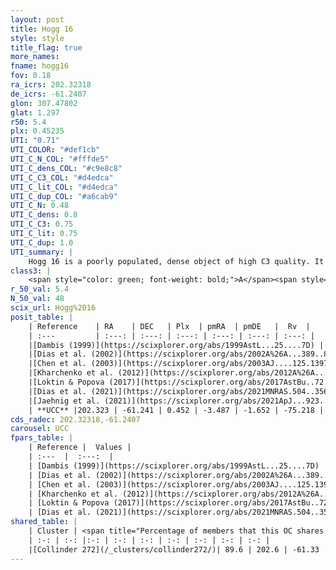 ```yaml
---
layout: post
title: Hogg 16
style: style
title_flag: true
more_names: 
fname: hogg16
fov: 0.18
ra_icrs: 202.32318
de_icrs: -61.2407
glon: 307.47802
glat: 1.297
r50: 5.4
plx: 0.45235
UTI: "0.71"
UTI_COLOR: "#def1cb"
UTI_C_N_COL: "#fffde5"
UTI_C_dens_COL: "#c9e8c8"
UTI_C_C3_COL: "#d4edca"
UTI_C_lit_COL: "#d4edca"
UTI_C_dup_COL: "#a6cab9"
UTI_C_N: 0.48
UTI_C_dens: 0.8
UTI_C_C3: 0.75
UTI_C_lit: 0.75
UTI_C_dup: 1.0
UTI_summary: |
    Hogg 16 is a poorly populated, dense object of high C3 quality. It is well-studied in the literature. This object shares a large percentage of members with a later reported entry.
class3: |
    <span style="color: green; font-weight: bold;">A</span><span style="color: #FFC300; font-weight: bold;">B</span>
r_50_val: 5.4
N_50_val: 48
scix_url: Hogg%2016
posit_table: |
    | Reference    | RA    | DEC   | Plx  | pmRA  | pmDE   |  Rv  |
    | :---         | :---: | :---: | :---: | :---: | :---: | :---: |
    |[Dambis (1999)](https://scixplorer.org/abs/1999AstL...25....7D) | 202.325 | -61.2 | -- | -- | -- | -- |
    |[Dias et al. (2002)](https://scixplorer.org/abs/2002A%26A...389..871D) | 202.325 | -61.2 | -- | -3.71 | -3.17 | -30.83 |
    |[Chen et al. (2003)](https://scixplorer.org/abs/2003AJ....125.1397C) | 202.383 | -61.233 | -- | -3.71 | -3.17 | -35.8 |
    |[Kharchenko et al. (2012)](https://scixplorer.org/abs/2012A%26A...543A.156K) | 202.32 | -61.212 | -- | -4.53 | -1.82 | -- |
    |[Loktin & Popova (2017)](https://scixplorer.org/abs/2017AstBu..72..257L) | 202.32 | -61.2 | -- | -6.414 | -0.718 | -33.0 |
    |[Dias et al. (2021)](https://scixplorer.org/abs/2021MNRAS.504..356D) | 202.3 | -61.209 | 0.431 | -3.479 | -1.645 | -- |
    |[Jaehnig et al. (2021)](https://scixplorer.org/abs/2021ApJ...923..129J) | 202.485 | -61.284 | 0.454 | -3.455 | -1.809 | -- |
    | **UCC** |202.323 | -61.241 | 0.452 | -3.487 | -1.652 | -75.218 | 
cds_radec: 202.32318,-61.2407
carousel: UCC
fpars_table: |
    | Reference |  Values |
    | :---  |  :---:  |
    | [Dambis (1999)](https://scixplorer.org/abs/1999AstL...25....7D) | `E_B-V_=0.447, DM0=11.4, log_age_=7.4` |
    | [Dias et al. (2002)](https://scixplorer.org/abs/2002A%26A...389..871D) | `E(B-V)=0.411, Dist=1585.0, Age=7.047` |
    | [Chen et al. (2003)](https://scixplorer.org/abs/2003AJ....125.1397C) | `HDis=1585, Age=0.01` |
    | [Kharchenko et al. (2012)](https://scixplorer.org/abs/2012A%26A...543A.156K) | `e_bv=0.41, distance=2059, log_age=7.95` |
    | [Loktin & Popova (2017)](https://scixplorer.org/abs/2017AstBu..72..257L) | `E(B-V)=0.5, Dmod=10.799, logt=7.364` |
    | [Dias et al. (2021)](https://scixplorer.org/abs/2021MNRAS.504..356D) | `Av=1.422, Dist=1943, logage=7.494, [Fe/H]=0.11` |
shared_table: |
    | Cluster | <span title="Percentage of members that this OC shares with the ones listed">%</span>   | RA   | DEC   | Plx   | pmRA  | pmDE  | Rv | UTI |
    | :-: | :-: |:-: | :-: | :-: | :-: | :-: | :-: | :-: |
    |[Collinder 272](/_clusters/collinder272/)| 89.6 | 202.6 | -61.33 | 0.44 | -3.48 | -1.8 | -17.54 |0.87 |
---
```

